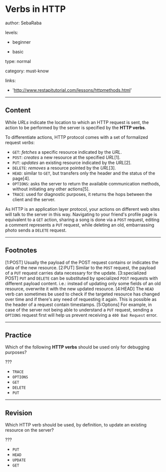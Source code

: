 # Verbs in HTTP
author: SebaRaba

levels:

  - beginner

  - basic

type: normal

category: must-know

links:

  - 'http://www.restapitutorial.com/lessons/httpmethods.html'

---
## Content

While *URLs* indicate the location to which an HTTP request is sent, the action to be performed by the server is specified by the **HTTP verbs**.

To differentiate actions, HTTP protocol comes with a set of formalized request *verbs*:

- `GET`: *fetches* a specific resource indicated by the *URL*.
- `POST`: *creates* a new resource at the specified *URL*[1].
- `PUT`: *updates* an existing resource indicated by the *URL*[2].
- `DELETE`: *removes* a resource pointed by the *URL*[3].
- `HEAD`: similar to `GET`, but transfers only the header and the status of the page[4].
- `OPTIONS`: asks the server to return the available communication methods, without initiating any other actions[5].
- `TRACE`: used for diagnostic purposes, it returns the hops between the client and the server.

As HTTP is an application layer protocol, your actions on different web sites will talk to the server in this way. Navigating to your friend's profile page is equivalent to a `GET` action, sharing a song is done via a `POST` request, editing a comment represents a `PUT` request, while deleting an old, embarrassing photo sends a `DELETE` request.

---
## Footnotes

[1:POST]
Usually the payload of the POST request contains or indicates the data of the new resource.
[2:PUT]
Similar to the `POST` request, the payload of a `PUT` request carries data necessary for the update.
[3:specialized POST]
`PUT` and `DELETE` can be substituted by specialized `POST` requests with different payload content. i.e.: instead of updating only some fields of an old resource, overwrite it with the new updated resource.
[4:HEAD]
The `HEAD` verb can sometimes be used to check if the targeted resource has changed over time and if there's any need of requesting it again. 
This is possible as the header of a request contain timestamps.
[5:Options]
For example, in case of the server not being able to understand a `PUT` request, sending a `OPTIONS` request first will help us prevent receiving a `400 Bad Request` error.

---
## Practice

Which of the following **HTTP verbs** should be used only for debugging purposes?

???

* `TRACE`
* `OPTIONS`
* `GET`
* `DELETE`
* `PUT`

---
## Revision

Which HTTP verb should be used, by definition, to update an existing resource on the server?

???

* `PUT`
* `HEAD`
* `UPDATE`
* `GET`
